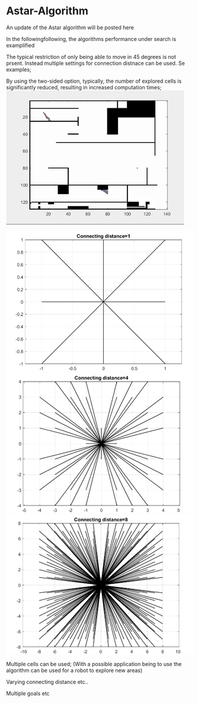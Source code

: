 # Astar-Algorithm
An update of the Astar algorithm will be posted here

In the followingfollowing, the algorithms performance under search is examplified

The typical restriction of only being able to move in 45 degrees is not prsent. Instead multiple settings for connection distnace can be used. Se examples; 




By using the two-sided option, typically, the number of explored cells is significantly reduced, resulting in increased computation times;
![](AStar.gif)

![](ASTARSHOWCon1.png)  ![](ASTARSHOWCon4.png)  ![](ASTARSHOWCon8.png)

  

Multiple cells can be used; (With a possible application being to use the algorithm can be used for a robot to explore new areas)


Varying connecting distance etc..

Multiple goals etc
